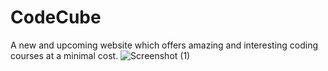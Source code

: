 # CodeCube
A new and upcoming website which offers amazing and interesting coding courses at a minimal cost.
![Screenshot (1)](https://user-images.githubusercontent.com/129662879/233688518-4bc23111-0741-49b6-a049-11313edaf0fa.png)

